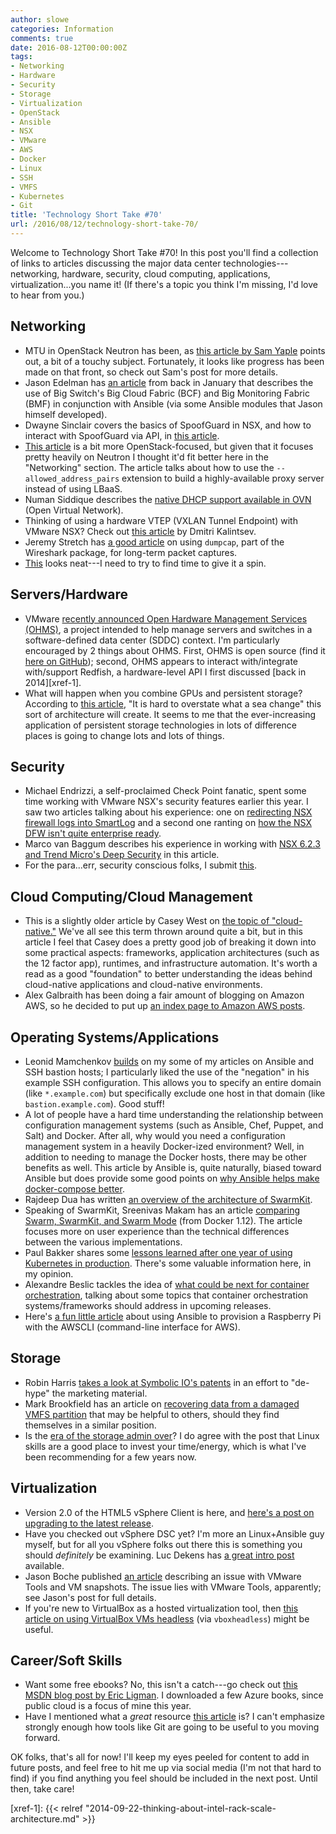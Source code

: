 ```yaml
---
author: slowe
categories: Information
comments: true
date: 2016-08-12T00:00:00Z
tags:
- Networking
- Hardware
- Security
- Storage
- Virtualization
- OpenStack
- Ansible
- NSX
- VMware
- AWS
- Docker
- Linux
- SSH
- VMFS
- Kubernetes
- Git
title: 'Technology Short Take #70'
url: /2016/08/12/technology-short-take-70/
---
```


Welcome to Technology Short Take #70! In this post you'll find a collection of links to articles discussing the major data center technologies---networking, hardware, security, cloud computing, applications, virtualization...you name it! (If there's a topic you think I'm missing, I'd love to hear from you.)

## Networking

* MTU in OpenStack Neutron has been, as [this article by Sam Yaple][link-8] points out, a bit of a touchy subject. Fortunately, it looks like progress has been made on that front, so check out Sam's post for more details.
* Jason Edelman has [an article][link-9] from back in January that describes the use of Big Switch's Big Cloud Fabric (BCF) and Big Monitoring Fabric (BMF) in conjunction with Ansible (via some Ansible modules that Jason himself developed).
* Dwayne Sinclair covers the basics of SpoofGuard in NSX, and how to interact with SpoofGuard via API, in [this article][link-12].
* [This article][link-13] is a bit more OpenStack-focused, but given that it focuses pretty heavily on Neutron I thought it'd fit better here in the "Networking" section. The article talks about how to use the `--allowed_address_pairs` extension to build a highly-available proxy server instead of using LBaaS.
* Numan Siddique describes the [native DHCP support available in OVN][link-15] (Open Virtual Network).
* Thinking of using a hardware VTEP (VXLAN Tunnel Endpoint) with VMware NSX? Check out [this article][link-16] by Dmitri Kalintsev.
* Jeremy Stretch has [a good article][link-21] on using `dumpcap`, part of the Wireshark package, for long-term packet captures.
* [This][link-27] looks neat---I need to try to find time to give it a spin.

## Servers/Hardware

* VMware [recently announced Open Hardware Management Services (OHMS)][link-19], a project intended to help manage servers and switches in a software-defined data center (SDDC) context. I'm particularly encouraged by 2 things about OHMS. First, OHMS is open source (find it [here on GitHub][link-20]); second, OHMS appears to interact with/integrate with/support Redfish, a hardware-level API I first discussed [back in 2014][xref-1].
* What will happen when you combine GPUs and persistent storage? According to [this article][link-23], "It is hard to overstate what a sea change" this sort of architecture will create. It seems to me that the ever-increasing application of persistent storage technologies in lots of difference places is going to change lots and lots of things.

## Security

* Michael Endrizzi, a self-proclaimed Check Point fanatic, spent some time working with VMware NSX's security features earlier this year. I saw two articles talking about his experience: one on [redirecting NSX firewall logs into SmartLog][link-1] and a second one ranting on [how the NSX DFW isn't quite enterprise ready][link-2].
* Marco van Baggum describes his experience in working with [NSX 6.2.3 and Trend Micro's Deep Security][link-14] in this article.
* For the para...err, security conscious folks, I submit [this][link-29].

## Cloud Computing/Cloud Management

* This is a slightly older article by Casey West on [the topic of "cloud-native."][link-6] We've all see this term thrown around quite a bit, but in this article I feel that Casey does a pretty good job of breaking it down into some practical aspects: frameworks, application architectures (such as the 12 factor app), runtimes, and infrastructure automation. It's worth a read as a good "foundation" to better understanding the ideas behind cloud-native applications and cloud-native environments.
* Alex Galbraith has been doing a fair amount of blogging on Amazon AWS, so he decided to put up [an index page to Amazon AWS posts][link-11].

## Operating Systems/Applications

* Leonid Mamchenkov [builds][link-5] on my some of my articles on Ansible and SSH bastion hosts; I particularly liked the use of the "negation" in his example SSH configuration. This allows you to specify an entire domain (like `*.example.com`) but specifically exclude one host in that domain (like `bastion.example.com`). Good stuff!
* A lot of people have a hard time understanding the relationship between configuration management systems (such as Ansible, Chef, Puppet, and Salt) and Docker. After all, why would you need a configuration management system in a heavily Docker-ized environment? Well, in addition to needing to manage the Docker hosts, there may be other benefits as well. This article by Ansible is, quite naturally, biased toward Ansible but does provide some good points on [why Ansible helps make docker-compose better][link-7].
* Rajdeep Dua has written [an overview of the architecture of SwarmKit][link-22].
* Speaking of SwarmKit, Sreenivas Makam has an article [comparing Swarm, SwarmKit, and Swarm Mode][link-24] (from Docker 1.12). The article focuses more on user experience than the technical differences between the various implementations.
* Paul Bakker shares some [lessons learned after one year of using Kubernetes in production][link-25]. There's some valuable information here, in my opinion.
* Alexandre Beslic tackles the idea of [what could be next for container orchestration][link-26], talking about some topics that container orchestration systems/frameworks should address in upcoming releases.
* Here's [a fun little article][link-28] about using Ansible to provision a Raspberry Pi with the AWSCLI (command-line interface for AWS).

## Storage

* Robin Harris [takes a look at Symbolic IO's patents][link-3] in an effort to "de-hype" the marketing material.
* Mark Brookfield has an article on [recovering data from a damaged VMFS partition][link-10] that may be helpful to others, should they find themselves in a similar position.
* Is the [era of the storage admin over][link-17]? I do agree with the post that Linux skills are a good place to invest your time/energy, which is what I've been recommending for a few years now.

## Virtualization

* Version 2.0 of the HTML5 vSphere Client is here, and [here's a post on upgrading to the latest release][link-18].
* Have you checked out vSphere DSC yet? I'm more an Linux+Ansible guy myself, but for all you vSphere folks out there this is something you should _definitely_ be examining. Luc Dekens has [a great intro post][link-31] available.
* Jason Boche published [an article][link-32] describing an issue with VMware Tools and VM snapshots. The issue lies with VMware Tools, apparently; see Jason's post for full details.
* If you're new to VirtualBox as a hosted virtualization tool, then [this article on using VirtualBox VMs headless][link-33] (via `vboxheadless`) might be useful.

## Career/Soft Skills

* Want some free ebooks? No, this isn't a catch---go check out [this MSDN blog post by Eric Ligman][link-4]. I downloaded a few Azure books, since public cloud is a focus of mine this year.
* Have I mentioned what a _great_ resource [this article][link-30] is? I can't emphasize strongly enough how tools like Git are going to be useful to you moving forward.

OK folks, that's all for now! I'll keep my eyes peeled for content to add in future posts, and feel free to hit me up via social media (I'm not that hard to find) if you find anything you feel should be included in the next post. Until then, take care!



[link-1]: https://dreezman.wordpress.com/2016/02/02/redirecting-nsx-firewall-logs-into-smartlog/
[link-2]: https://dreezman.wordpress.com/2016/02/15/nsx-firewall-very-cool-enterprise-ready-toy/
[link-3]: http://storagemojo.com/2016/07/22/a-look-at-symbolic-ios-patents/
[link-4]: https://blogs.msdn.microsoft.com/mssmallbiz/2016/07/10/free-thats-right-im-giving-away-millions-of-free-microsoft-ebooks-again-including-windows-10-office-365-office-2016-power-bi-azure-windows-8-1-office-2013-sharepoint-2016-sha/
[link-5]: http://mamchenkov.net/wordpress/2016/07/24/ssh-multiplexing-and-ansible-via-bastion-host/
[link-6]: https://www.oreilly.com/ideas/the-cloud-native-future
[link-7]: https://www.ansible.com/blog/six-ways-ansible-makes-docker-compose-better
[link-8]: http://yaple.net/2016/03/22/openstack-neutron-openvswitch-and-jumbo-frames/
[link-9]: http://jedelman.com/home/big-switch-meets-ansible/
[link-10]: https://virtualhobbit.com/2016/08/01/recovering-data-from-damaged-vmfs-partitions/
[link-11]: http://tekhead.it/blog/2016/07/index-of-tekhead-it-blog-posts-on-amazon-aws/
[link-12]: http://www.beyondcli.com/301/nsx-v-spoofguard-via-api/
[link-13]: http://www.stratoscale.com/blog/compute/highly-available-lb-openstack-instead-lbaas/
[link-14]: http://www.vmbaggum.nl/2016/07/trend-micro-deep-security-and-nsx-6-2-3-issue/
[link-15]: http://blogs.rdoproject.org/7936/native-dhcp-support-in-ovn
[link-16]: https://telecomoccasionally.wordpress.com/2016/08/10/planning-deployment-of-a-hardware-vtep-with-nsx-for-vsphere/
[link-17]: http://www.sysadmintherapy.com/2016/08/storage-as-career-is-ending.html
[link-18]: http://blogs.vmware.com/vsphere/2016/08/vsphere-client-html5-v2-0-easy-upgrade.html
[link-19]: https://cto.vmware.com/announcing-open-hardware-management-services-ohms/
[link-20]: https://github.com/vmware/OHMS/
[link-21]: http://packetlife.net/blog/2011/mar/9/long-term-traffic-capture-wireshark/
[link-22]: http://containertutorials.com/swarmkit/architecture.html
[link-23]: https://semiaccurate.com/2016/07/25/amd-puts-massive-ssds-gpus-calls-ssg/
[link-24]: https://sreeninet.wordpress.com/2016/07/14/comparing-swarm-swarmkit-and-swarm-mode/
[link-25]: http://techbeacon.com/one-year-using-kubernetes-production-lessons-learned
[link-26]: http://www.abronan.com/what-could-be-next-for-container-orchestration/
[link-27]: https://github.com/CumulusNetworks/topology_converter
[link-28]: https://maxhemingway.com/2016/06/17/configuring-the-raspberry-pi-with-ansible-and-awscli/
[link-29]: https://blog.filippo.io/securing-a-travel-iphone/
[link-30]: https://codewords.recurse.com/issues/two/git-from-the-inside-out
[link-31]: http://www.lucd.info/2016/06/04/vspheredsc-intro/
[link-32]: http://www.boche.net/blog/index.php/2016/07/30/vmware-tools-causes-virtual-machine-snapshot-with-quiesce-error/
[link-33]: https://www.howtoforge.com/tutorial/running-virtual-machines-with-virtualbox-5.1-on-a-headless-ubuntu-16.04-lts-server/
[xref-1]: {{< relref "2014-09-22-thinking-about-intel-rack-scale-architecture.md" >}}